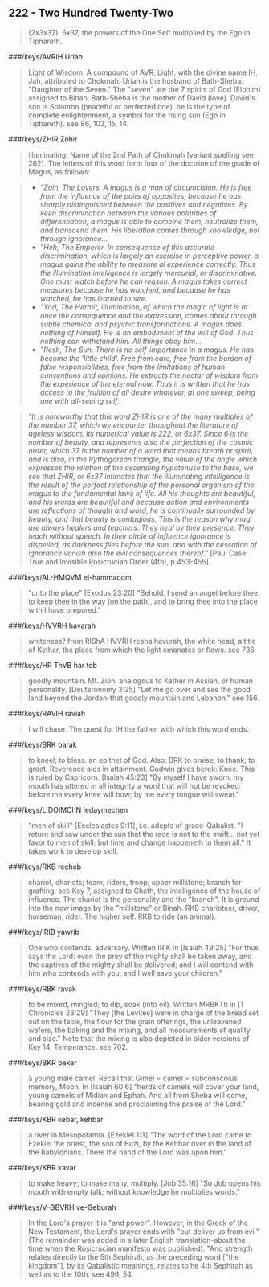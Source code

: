 ## 222 - Two Hundred Twenty-Two
> (2x3x37). 6x37, the powers of the One Self multiplied by the Ego in Tiphareth.

###/keys/AVRIH Uriah
> Light of Wisdom. A compound of AVR, Light, with the divine name IH, Jah, attributed to Chokmah. Uriah is the husband of Bath-Sheba, "Daughter of the Seven." The "seven" are the 7 spirits of God (Elohim) assigned to Binah. Bath-Sheba is the mother of David (love). David's son is Solomon (peaceful or perfected one). he is the type of complete enlightenment, a symbol for the rising sun (Ego in Tiphareth). see 86, 103, 15, 14.

###/keys/ZHIR Zohir
> illuminating. Name of the 2nd Path of Chokmah [variant spelling see 262]. The letters of this word form four of the doctrine of the grade of Magus, as follows:

> - *"Zain, The Lovers. A magus is a man of circumcision. He is free from the influence of the pairs of opposites, because he has sharply distinguished between the positives and negatives. By keen discrimination between the various polarities of differentiation, a magus is able to combine them, neutralize them, and transcend them. His liberation comes through knowledge, not through ignorance...*
> - *"Heh, The Emperor. In consequence of this accurate discrimination, which is largely an exercise in perceptive power, a magus gains the ability to measure al experience correctly. Thus the illumination intelligence is largely mercurial, or discriminative. One must watch before he can reason. A magus takes correct measures because he has watched, and because he has watched, he has learned to see.*
> - *"Yod, The Hermit, illumination, of which the magic of light is at once the consequence and the expression, comes about through subtle chemical and psychic transformations. A magus does nothing of himself. He is an embodiment of the will of God. Thus nothing can withstand him. All things obey him...*
> - *"Resh, The Sun. There is no self-importance in a magus. He has become the 'little child'. Free from care, free from the burden of false responsibilities, free from the limitations of human conventions and opinions. He extracts the nectar of wisdom from the experience of the eternal now. Thus it is written that he has access to the fruition of all desire whatever, at one sweep, being one with all-seeing self.*

> *"It is noteworthy that this word ZHIR is one of the many multiples of the number 37, which we encounter throughout the literature of ageless wisdom. Its numerical value is 222, or 6x37. Since 6 is the number of beauty, and represents also the perfection of the cosmic order, which 37 is the number of a word that means breath or spirit, and is also, in the Pythagorean triangle, the value of the angle which expresses the relation of the ascending hypotenuse to the base, we see that ZHIR, or 6x37 intimates that the illuminating intelligence is the result of the perfect relationship of the personal organism of the magus to the fundamental laws of life. All his thoughts are beautiful, and his words are beautiful and because action and environments are reflections of thought and word, he is continually surrounded by beauty, and that beauty is contagious. This is the reason why magi are always healers and teachers. They heal by their presence. They teach without speech. In their circle of influence ignorance is dispelled, as darkness flies before the sun, and with the cessation of ignorance vanish also the evil consequences thereof."* [Paul Case: True and Invisible Rosicrucian Order (4th), p.453-455]

###/keys/AL-HMQVM el-hammaqom
> "unto the place" [Exodus 23:20] "Behold, I send an angel before thee, to keep thee in the way (on the path), and to bring thee into the place with I have prepared."

###/keys/HVVRH havarah
> whiteness? from RIShA HVVRH resha havurah, the white head, a title of Kether, the place from which the light emanates or flows. see 736

###/keys/HR ThVB har tob
> goodly mountain. Mt. Zion, analogous to Kether in Assiah, or human personality. [Deuteronomy 3:25] "Let me go over and see the good land beyond the Jordan-that goodly mountain and Lebanon." see 156.

###/keys/RAVIH raviah
> I will chase. The quest for IH the father, with which this word ends.

###/keys/BRK barak
> to kneel; to bless. an epithet of God. Also: BRK to praise; to thank; to greet. Reverence aids in attainment. Godwin gives berek: Knee. This is ruled by Capricorn. [Isaiah 45:23] "By myself I have sworn, my mouth has uttered in all integrity a word that will not be revoked: before me every knee will bow; by me every tongue will swear."

###/keys/LIDOIMChN ledaymechen
> "men of skill" [Ecclesiastes 9:11], i.e.
adepts of grace-Qabalist. "I return and saw under the sun that
the race is not to the swift... not yet favor to men of skill;
but time and change happeneth to them all." It takes work to
develop skill.

###/keys/RKB recheb
> chariot, chariots; team; riders, troop; upper millstone; branch for grafting. see Key 7, assigned to Cheth, the intelligence of the house of influence. The chariot is the personality and the "branch". It is ground into the new image by the "millstone" or Binah. RKB charioteer, driver, horseman, rider. The higher self. RKB to ride (an animal).

###/keys/IRIB yawrib
> One who contends, adversary. Written IRIK in [Isaiah 49:25] "For thus says the Lord: even the prey of the mighty shall be taken away, and the captives of the mighty shall be delivered; and I will contend with him who contends with you, and I well save your children."

###/keys/RBK ravak
> to be mixed, mingled; to dip, soak (into oil). Written MRBKTh in [1 Chronicles 23:29] "They [the Levites] were in charge of the bread set out on the table, the flour for the grain offerings, the unleavened wafers, the baking and the mixing, and all measurements of quality and size." Note that the mixing is also depicted in older versions of Key 14, Temperance. see 702.

###/keys/BKR beker
> a young male camel. Recall that Gimel = camel = subconscoius memory, Moon. In [Isaiah 60:6] "herds of camels will cover your land, young camels of Midian and Ephah. And all from Sheba will come, bearing gold and incense and proclaiming the praise of the Lord."

###/keys/KBR kebar, kehbar
> a river in Mesopotamia. [Ezekiel 1:3] "The word of the Lord came to Ezekiel the priest, the son of Buzi, by the Kehbar river in the land of the Babylonians. There the hand of the Lord was upon him."

###/keys/KBR kavar
> to make heavy; to make many, multiply. [Job 35:16] "So Job opens his mouth with empty talk; without knowledge he multiplies words."

###/keys/V-GBVRH ve-Geburah
> In the Lord's prayer it is "and power". However, in the Greek of the New Testament, the Lord's prayer ends with "but deliver us from evil" (The remainder was added in a later English translation-about the time when the Rosicrucian manifesto was published). "And strength relates directly to the 5th Sephirah, as the preceding word ["the kingdom"], by its Qabalistic meanings, relates to he 4th Sephirah as well as to the 10th. see 496, 54.